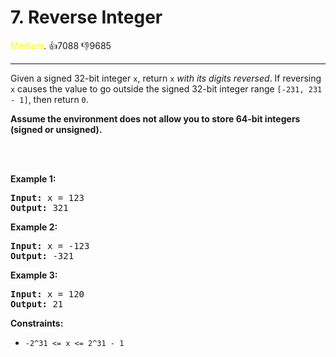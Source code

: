 # 7. Reverse Integer
<span style="color:yellow">Medium</span>. :thumbsup:7088 :thumbsdown:9685<br/>

---
Given a signed 32-bit integer `x`, return `x` *with its digits reversed*. If reversing `x` causes the value to go outside the signed 32-bit integer range `[-231, 231 - 1]`, then return `0`.


**Assume the environment does not allow you to store 64-bit integers (signed or unsigned).**


 



<br/>****Example 1:****


<pre>
<b>Input:</b> x = 123
<b>Output:</b> 321
</pre>
****Example 2:****


<pre>
<b>Input:</b> x = -123
<b>Output:</b> -321
</pre>
****Example 3:****


<pre>
<b>Input:</b> x = 120
<b>Output:</b> 21
</pre>

**Constraints:**


* `-2^31 <= x <= 2^31 - 1`



